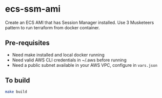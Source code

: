 # ecs-ssm-ami

Create an ECS AMI that has Session Manager installed.
Use 3 Musketeers pattern to run terraform from docker container.

## Pre-requisites

- Need make installed and local docker running
- Need valid AWS CLI credentials in ~/.aws before running
- Need a public subnet available in your AWS VPC, configure in `vars.json`

## To build

```bash
make build
```
